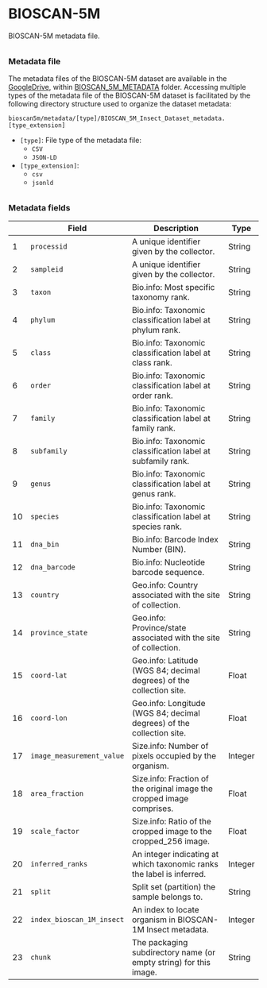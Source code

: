 # BIOSCAN-5M

BIOSCAN-5M metadata file.

###### <h3> Metadata file
The metadata files of the BIOSCAN-5M dataset are available in the [GoogleDrive](https://drive.google.com/drive/u/1/folders/1Jc57eKkeiYrnUBc9WlIp-ZS_L1bVlT-0),
within [BIOSCAN_5M_METADATA](https://drive.google.com/drive/u/1/folders/1TLVw0P4MT_5lPrgjMCMREiP8KW-V4nTb) folder.
Accessing multiple types of the metadata file of the BIOSCAN-5M dataset is facilitated by the following directory structure used to organize the dataset metadata:

```plaintext
bioscan5m/metadata/[type]/BIOSCAN_5M_Insect_Dataset_metadata.[type_extension]
```

- `[type]`: File type of the metadata file:
  - `CSV`
  - `JSON-LD`
- `[type_extension]`:
  - `csv`
  - `jsonld`

###### <h3> Metadata fields

|   | **Field**                    | **Description**                                                       | **Type**   |
|---|------------------------------|-----------------------------------------------------------------------|------------|
| 1 | `processid`                  | A unique identifier given by the collector.                           | String     |
| 2 | `sampleid`                   | A unique identifier given by the collector.                           | String     |
| 3 | `taxon`                      | Bio.info: Most specific taxonomy rank.                                | String     |
| 4 | `phylum`                     | Bio.info: Taxonomic classification label at phylum rank.              | String     |
| 5 | `class`                      | Bio.info: Taxonomic classification label at class rank.               | String     |
| 6 | `order`                      | Bio.info: Taxonomic classification label at order rank.               | String     |
| 7 | `family`                     | Bio.info: Taxonomic classification label at family rank.              | String     |
| 8 | `subfamily`                  | Bio.info: Taxonomic classification label at subfamily rank.           | String     |
| 9 | `genus`                      | Bio.info: Taxonomic classification label at genus rank.               | String     |
| 10| `species`                    | Bio.info: Taxonomic classification label at species rank.             | String     |
| 11| `dna_bin`                    | Bio.info: Barcode Index Number (BIN).                                 | String     |
| 12| `dna_barcode`                | Bio.info: Nucleotide barcode sequence.                                | String     |
| 13| `country`                    | Geo.info: Country associated with the site of collection.             | String     |
| 14| `province_state`             | Geo.info: Province/state associated with the site of collection.      | String     |
| 15| `coord-lat`                  | Geo.info: Latitude (WGS 84; decimal degrees) of the collection site.  | Float      |
| 16| `coord-lon`                  | Geo.info: Longitude (WGS 84; decimal degrees) of the collection site. | Float      |
| 17| `image_measurement_value`    | Size.info: Number of pixels occupied by the organism.                 | Integer    |
| 18| `area_fraction`              | Size.info: Fraction of the original image the cropped image comprises. | Float      |
| 19| `scale_factor`               | Size.info: Ratio of the cropped image to the cropped_256 image.       | Float      |
| 20| `inferred_ranks`             | An integer indicating at which taxonomic ranks the label is inferred. | Integer    |
| 21| `split`                      | Split set (partition) the sample belongs to.                          | String     |
| 22| `index_bioscan_1M_insect`    | An index to locate organism in BIOSCAN-1M Insect metadata.            | Integer    |
| 23| `chunk`                      | The packaging subdirectory name (or empty string) for this image.     | String     |

